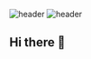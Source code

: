 ![header](https://capsule-render.vercel.app/api?type=wave&color=auto&height=300&section=header&text=Link%20Discovery&fontSize=90)
![header](https://capsule-render.vercel.app/api?text=Hello%World!&fontSize=40&desc=Desc&descSize=30)





## Hi there 👋

<!--
**LinkDiscovery/LinkDiscovery** is a ✨ _special_ ✨ repository because its `README.md` (this file) appears on your GitHub profile.

Here are some ideas to get you started:

- 🔭 I’m currently working on ...
- 🌱 I’m currently learning ...
- 👯 I’m looking to collaborate on ...
- 🤔 I’m looking for help with ...
- 💬 Ask me about ...
- 📫 How to reach me: ...
- 😄 Pronouns: ...
- ⚡ Fun fact: ...
-->
